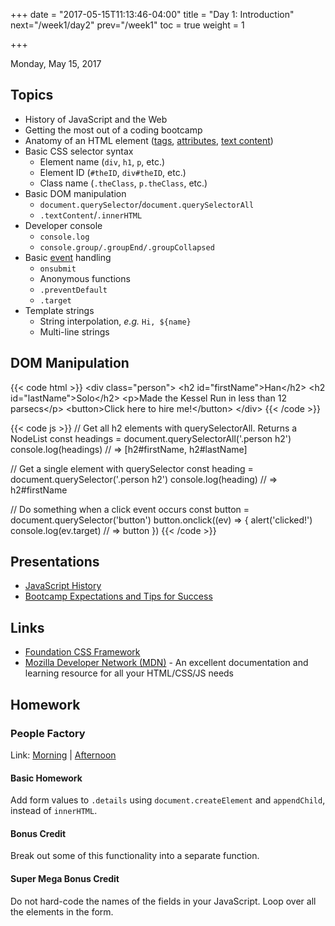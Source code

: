 +++
date = "2017-05-15T11:13:46-04:00"
title = "Day 1: Introduction"
next="/week1/day2"
prev="/week1"
toc = true
weight = 1

+++

<date>Monday, May 15, 2017</date>

## Topics
* History of JavaScript and the Web
* Getting the most out of a coding bootcamp
* Anatomy of an HTML element ([tags](https://developer.mozilla.org/en-US/docs/Web/HTML/Element), [attributes](https://developer.mozilla.org/en-US/docs/Web/HTML/Attributes), [text content](https://developer.mozilla.org/en-US/docs/Web/API/Node/textContent))
* Basic CSS selector syntax
  * Element name (`div`, `h1`, `p`, etc.)
  * Element ID (`#theID`, `div#theID`, etc.)
  * Class name (`.theClass`, `p.theClass`, etc.)
* Basic DOM manipulation
  * `document.querySelector`/`document.querySelectorAll`
  * `.textContent`/`.innerHTML`
* Developer console
  * `console.log`
  * `console.group/.groupEnd/.groupCollapsed`
* Basic [event](https://www.w3schools.com/js/js_events.asp) handling
  * `onsubmit`
  * Anonymous functions
  * `.preventDefault`
  * `.target`
* Template strings
  * String interpolation, _e.g._ `Hi, ${name}`
  * Multi-line strings

## DOM Manipulation
{{< code html >}}
&lt;div class=&quot;person&quot;&gt;
  &lt;h2 id=&quot;firstName&quot;>Han&lt;/h2&gt;
  &lt;h2 id=&quot;lastName&quot;>Solo&lt;/h2&gt;
  &lt;p>Made the Kessel Run in less than 12 parsecs&lt;/p&gt;
  &lt;button>Click here to hire me!&lt;/button&gt;
&lt;/div&gt;
{{< /code >}}

{{< code js >}}
// Get all h2 elements with querySelectorAll. Returns a NodeList
const headings = document.querySelectorAll('.person h2')
console.log(headings) 
// => [h2#firstName, h2#lastName]

// Get a single element with querySelector
const heading = document.querySelector('.person h2')
console.log(heading)
// => h2#firstName

// Do something when a click event occurs
const button = document.querySelector('button')
button.onclick((ev) => {
  alert('clicked!')
  console.log(ev.target)
  // => button
})
{{< /code >}}

## Presentations
* <a target="_blank" href="/history-of-the-web.pdf">JavaScript History</a>
* <a target="_blank" href="/bootcamp-success.pdf">Bootcamp Expectations and Tips for Success</a>

## Links
* [Foundation CSS Framework](http://foundation.zurb.com)
* [Mozilla Developer Network (MDN)](https://developer.mozilla.org/en-US/) - An excellent documentation and learning resource for all your HTML/CSS/JS needs

## Homework
### People Factory
Link: [Morning](https://github.com/xtbc17s1/people-factory) | [Afternoon](https://github.com/xtbc17s1/people-factory/tree/afternoon)
#### Basic Homework
Add form values to `.details` using `document.createElement` and `appendChild`, instead of `innerHTML`.
#### Bonus Credit
Break out some of this functionality into a separate function.
#### Super Mega Bonus Credit
Do not hard-code the names of the fields in your JavaScript. Loop over all the elements in the form.


